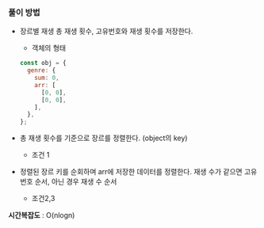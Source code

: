 ### 풀이 방법

- 장르별 재생 총 재생 횟수, 고유번호와 재생 횟수를 저장한다.

  - 객체의 형태

  ```js
  const obj = {
    genre: {
      sum: 0,
      arr: [
        [0, 0],
        [0, 0],
      ],
    },
  };
  ```

- 총 재생 횟수를 기준으로 장르를 정렬한다. (object의 key)

  - 조건 1

- 정렬된 장르 키를 순회하며 arr에 저장한 데이터를 정렬한다. 재생 수가 같으면 고유 번호 순서, 아닌 경우 재생 수 순서
  - 조건2,3

**시간복잡도** : O(nlogn)
